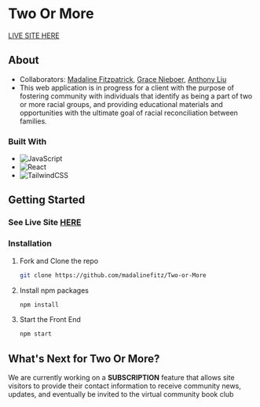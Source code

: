 # Two Or More
[LIVE SITE HERE](https://brave-tree-0c566030f.3.azurestaticapps.net/)

## About 
* Collaborators: [Madaline Fitzpatrick](https://github.com/madalinefitz), [Grace Nieboer](https://github.com/gnieb), [Anthony Liu](https://github.com/antlukeliu)
* This web application is in progress for a client with the purpose of fostering community with individuals that identify as being a part of two or more racial groups, and providing educational materials and opportunities with the ultimate goal of racial reconciliation between families.

### Built With 

* ![JavaScript](https://img.shields.io/badge/javascript-%23323330.svg?style=for-the-badge&logo=javascript&logoColor=%23F7DF1E)
* ![React](https://img.shields.io/badge/react-%2320232a.svg?style=for-the-badge&logo=react&logoColor=%2361DAFB)
* ![TailwindCSS](https://img.shields.io/badge/tailwindcss-%2338B2AC.svg?style=for-the-badge&logo=tailwind-css&logoColor=white)


## Getting Started
### See Live Site [HERE](https://brave-tree-0c566030f.3.azurestaticapps.net/)

### Installation
1. Fork and Clone the repo
   ```sh
   git clone https://github.com/madalinefitz/Two-or-More
   ```
2. Install npm packages
    ```sh
    npm install
    ```
4. Start the Front End
    ```sh
    npm start
    ```

## What's Next for Two Or More?

We are currently working on a **SUBSCRIPTION** feature that allows site visitors to provide their contact information to receive community news, updates, and eventually be invited to the virtual community book club 
